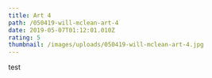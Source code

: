 ```yaml
---
title: Art 4
path: /050419-will-mclean-art-4
date: 2019-05-07T01:12:01.010Z
rating: 5
thumbnail: /images/uploads/050419-will-mclean-art-4.jpg
---
```

test